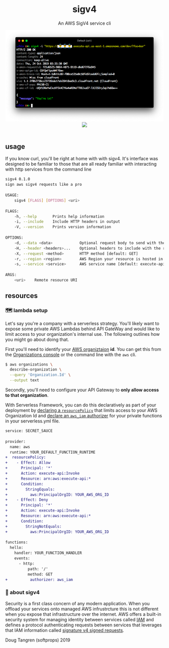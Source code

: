 <h1 align="center">
  sigv4
</h1>

<p align="center">
   An AWS SigV4 service cli
</p>

<div align="center">
  <img src="demo.png"/>
</div>

<div align="center">
  <a href="https://github.com/softprops/sigv4/actions">
    <img src="https://github.com/softprops/sigv4/workflows/Main/badge.svg"/>
  </a>
</div>

<br/>

## usage

If you know curl, you'll be right at home with with sigv4. It's interface was designed to be familiar to those that are
all ready familiar with interacting with http services from the command line

```sh
sigv4 0.1.0
sign aws sigv4 requests like a pro

USAGE:
    sigv4 [FLAGS] [OPTIONS] <uri>

FLAGS:
    -h, --help       Prints help information
    -i, --include    Include HTTP headers in output
    -V, --version    Prints version information

OPTIONS:
    -d, --data <data>            Optional request body to send with the request
    -H, --header <headers>...    Optional headers to include with the request
    -X, --request <method>       HTTP method [default: GET]
    -r, --region <region>        AWS Region your resource is hosted in [default: us-east-1]
    -s, --service <service>      AWS service name [default: execute-api]

ARGS:
    <uri>    Remote resource URI
```

## resources

### 🗺️ lambda setup

Let's say you're a company with a serverless strategy. You'll likely want to expose some private AWS Lambdas behind API GateWay and would like to limit access to your organization's internal use. The following outlines how you might go about doing that.

First you'll need to identify your [AWS organiztaion](https://aws.amazon.com/organizations/) **id**. You can get this from the [Organizations console](https://console.aws.amazon.com/organizations/home) or the command line with the `aws` cli.

```sh
$ aws organizations \
  describe-organization \
  --query 'Organization.Id' \
  --output text
```

Secondly, you'll need to configure your API Gateway to **only allow access to that organization**.

With Serverless Framework, you can do this declaratively as part of your deployment by [declaring a `resourcePolicy`](https://serverless.com/framework/docs/providers/aws/events/apigateway/#http-endpoints-with-aws_iam-authorizers) that limits access to your AWS Organization Id and [declare an `aws_iam` authorizer](https://serverless.com/framework/docs/providers/aws/events/apigateway/#http-endpoints-with-aws_iam-authorizers) for your private functions in your serverless.yml file.

```diff
service: SECRET_SAUCE

provider:
  name: aws
  runtime: YOUR_DEFAULT_FUNCTION_RUNTIME
+  resourcePolicy:
+    - Effect: Allow
+      Principal: '*'
+      Action: execute-api:Invoke
+      Resource: arn:aws:execute-api:*
+      Condition:
+        StringEquals:
+          aws:PrincipalOrgID: YOUR_AWS_ORG_ID
+    - Effect: Deny
+      Principal: '*'
+      Action: execute-api:Invoke
+      Resource: arn:aws:execute-api:*
+      Condition:
+        StringNotEquals:
+          aws:PrincipalOrgID: YOUR_AWS_ORG_ID

functions:
  hello:
    handler: YOUR_FUNCTION_HANDLER
    events:
      - http:
          path: '/'
          method: GET
+          authorizer: aws_iam
```

### 📝 about sigv4

Security is a first class concern of any modern application. When you offload your services onto managed AWS infrustrcture this is not different when you expose that infrastructure over the internet. AWS offers a built-in security system for managing identity between services called [IAM](https://aws.amazon.com/iam/) and defines a protocol authenticating requests between services that leverages that IAM information called [signature v4 signed requests](https://docs.aws.amazon.com/general/latest/gr/signature-version-4.html).

Doug Tangren (softprops) 2019
